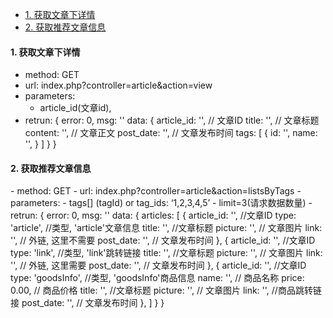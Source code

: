 * [1. 获取文章下详情](#getDetail)
* [2. 获取推荐文章信息](#getPush)


<h4 id='getDetail'>1. 获取文章下详情</h4>

- method: GET
- url: index.php?controller=article&action=view
- parameters: 
    - article_id(文章id),
- retrun: 
        {
            error: 0,
            msg: ''
            data: {
                    article_id: '', // 文章ID
                    title: '',  // 文章标题
                    content: '', // 文章正文
                    post_date: '', // 文章发布时间
                    tags:  [
                        {
                           id: '',
                           name: '',
                        }
                    ]
                 } 
        }  


<h4 id='getPush'>2. 获取推荐文章信息</h4>
- method: GET
- url: index.php?controller=article&action=listsByTags
- parameters: 
    - tags[] (tagId) or  tag_ids: ‘1,2,3,4,5’
    - limit=3(请求数据数量)
- retrun: 
        {
            error: 0,
            msg: ''
            data: {
                articles: [
                        {
                        article_id: '', //文章ID
                        type: 'article',  //类型, 'article'文章信息
                        title: '',  //文章标题
                        picture: '', // 文章图片
                        link: '', // 外链, 这里不需要
                        post_date: '', // 文章发布时间
                    },
                    {
                        article_id: '', //文章ID
                        type: 'link',  //类型, 'link'跳转链接
                        title: '',  //文章标题
                        picture: '', // 文章图片
                        link: '', // 外链, 这里需要
                        post_date: '', // 文章发布时间
                    },
                    {
                        article_id: '', //文章ID
                        type: 'goodsInfo',  //类型, 'goodsInfo'商品信息
                        name: '',   // 商品名称 
                        price: 0.00,  // 商品价格
                        title: '',  //文章标题
                        picture: '', // 文章图片
                        link: '', //商品跳转链接
                        post_date: '', // 文章发布时间
                    },
                    ]
                } 
        }
